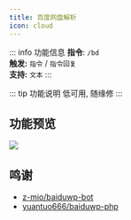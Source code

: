 ```yaml
---
title: 百度网盘解析
icon: cloud
---
```


::: info 功能信息
**指令**: `/bd`  
**触发:** `指令` / `指令回复`   
**支持:** `文本`
<Badge text="指令映射✅"/> <Badge text="REPL模式✅"/>
:::

::: tip 功能说明
低可用, 随缘修
:::

## 功能预览

![](https://img.155155155.xyz/i/2024/03/6608221fd98f2.webp)

## 鸣谢

- [z-mio/baiduwp-bot](https://github.com/z-mio/baiduwp-bot)
- [yuantuo666/baiduwp-php](https://github.com/yuantuo666/baiduwp-php)
